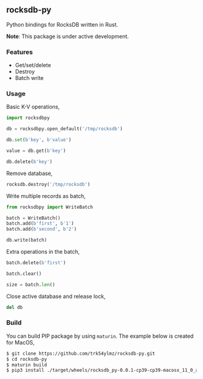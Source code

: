 ## rocksdb-py

Python bindings for RocksDB written in Rust.

**Note**: This package is under active development.

### Features

* Get/set/delete
* Destroy
* Batch write

### Usage

Basic K-V operations,

```python
import rocksdbpy

db = rocksdbpy.open_default('/tmp/rocksdb')

db.set(b'key', b'value')

value = db.get(b'key')

db.delete(b'key')
```

Remove database,

```python
rocksdb.destroy('/tmp/rocksdb')
```

Write multiple records as batch,

```python
from rocksdbpy import WriteBatch

batch = WriteBatch()
batch.add(b'first', b'1')
batch.add(b'second', b'2')

db.write(batch)
```

Extra operations in the batch,

```python
batch.delete(b'first')

batch.clear()

size = batch.len()
```

Close active database and release lock,

```python
del db
```

### Build

You can build PIP package by using `maturin`. The example below is created for MacOS,

```bash
$ git clone https://github.com/trk54ylmz/rocksdb-py.git
$ cd rocksdb-py
$ maturin build
$ pip3 install ./target/wheels/rocksdb_py-0.0.1-cp39-cp39-macosx_11_0_arm64.whl
```
